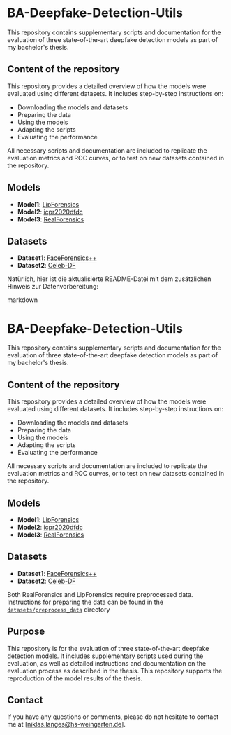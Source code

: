 # BA-Deepfake-Detection-Utils

This repository contains supplementary scripts and documentation for the evaluation of three state-of-the-art deepfake detection models as part of my bachelor's thesis.

## Content of the repository

This repository provides a detailed overview of how the models were evaluated using different datasets. It includes step-by-step instructions on:

- Downloading the models and datasets
- Preparing the data
- Using the models
- Adapting the scripts
- Evaluating the performance

All necessary scripts and documentation are included to replicate the evaluation metrics and ROC curves, or to test on new datasets contained in the repository.

## Models

- **Model1**: [LipForensics](https://github.com/ahaliassos/LipForensics)
- **Model2**: [icpr2020dfdc](https://github.com/polimi-ispl/icpr2020dfdc)
- **Model3**: [RealForensics](https://github.com/ahaliassos/RealForensics)

## Datasets

- **Dataset1**: [FaceForensics++](https://github.com/ondyari/FaceForensics)
- **Dataset2**: [Celeb-DF](https://github.com/yuezunli/celeb-deepfakeforensics)

Natürlich, hier ist die aktualisierte README-Datei mit dem zusätzlichen Hinweis zur Datenvorbereitung:

markdown

# BA-Deepfake-Detection-Utils

This repository contains supplementary scripts and documentation for the evaluation of three state-of-the-art deepfake detection models as part of my bachelor's thesis.

## Content of the repository

This repository provides a detailed overview of how the models were evaluated using different datasets. It includes step-by-step instructions on:

- Downloading the models and datasets
- Preparing the data
- Using the models
- Adapting the scripts
- Evaluating the performance

All necessary scripts and documentation are included to replicate the evaluation metrics and ROC curves, or to test on new datasets contained in the repository.

## Models

- **Model1**: [LipForensics](https://github.com/ahaliassos/LipForensics)
- **Model2**: [icpr2020dfdc](https://github.com/polimi-ispl/icpr2020dfdc)
- **Model3**: [RealForensics](https://github.com/ahaliassos/RealForensics)

## Datasets

- **Dataset1**: [FaceForensics++](https://github.com/ondyari/FaceForensics)
- **Dataset2**: [Celeb-DF](https://github.com/yuezunli/celeb-deepfakeforensics)

Both RealForensics and LipForensics require preprocessed data. Instructions for preparing the data can be found in the [`datasets/preprocess_data`](./datasets/preprocess_data) directory

## Purpose

This repository is for the evaluation of three state-of-the-art deepfake detection models. It includes supplementary scripts used during the evaluation, as well as detailed instructions and documentation on the evaluation process as described in the thesis. This repository supports the reproduction of the model results of the thesis.

## Contact

If you have any questions or comments, please do not hesitate to contact me at [niklas.langes@hs-weingarten.de].
